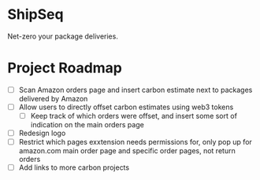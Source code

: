 ShipSeq
===
Net-zero your package deliveries.

# Project Roadmap
- [ ] Scan Amazon orders page and insert carbon estimate next to packages delivered by Amazon
- [ ] Allow users to directly offset carbon estimates using web3 tokens
  - [ ] Keep track of which orders were offset, and insert some sort of indication on the main orders page
- [ ] Redesign logo
- [ ] Restrict which pages exxtension needs permissions for, only pop up for amazon.com main order page and specific order pages, not return orders
- [ ] Add links to more carbon projects

